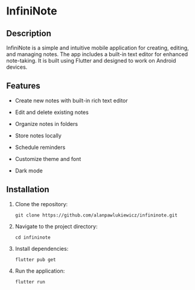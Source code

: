 # InfiniNote

## Description

InfiniNote is a simple and intuitive mobile application for creating, editing, and managing notes. The app includes a built-in text editor for enhanced note-taking. It is built using Flutter and designed to work on Android devices.

## Features

- Create new notes with built-in rich text editor

- Edit and delete existing notes

- Organize notes in folders

- Store notes locally

- Schedule reminders

- Customize theme and font

- Dark mode

## Installation

1. Clone the repository:

   `git clone https://github.com/alanpawlukiewicz/infininote.git`

2. Navigate to the project directory:

   `cd infininote`

3. Install dependencies:

   `flutter pub get`

4. Run the application:

   `flutter run`
